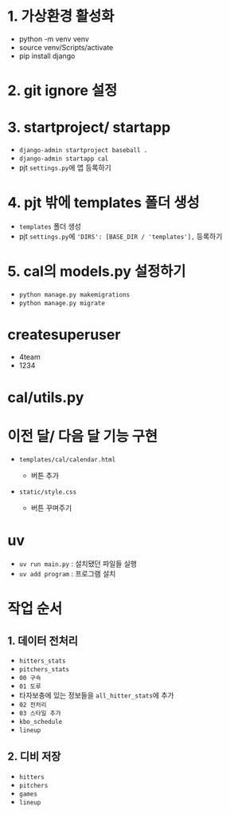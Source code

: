 # 1. 가상환경 활성화
- python -m venv venv
- source venv/Scripts/activate
- pip install django

# 2. git ignore 설정

# 3. startproject/ startapp
- `django-admin startproject baseball .`
- `django-admin startapp cal`
- pjt `settings.py`에 앱 등록하기

# 4. pjt 밖에 templates 폴더 생성
- `templates` 폴더 생성
- pjt `settings.py`에 `'DIRS': [BASE_DIR / 'templates'],` 등록하기

# 5. cal의 models.py 설정하기 


- `python manage.py makemigrations`
- `python manage.py migrate`

# createsuperuser
- 4team
- 1234 

# cal/utils.py



# 이전 달/ 다음 달 기능 구현 



- `templates/cal/calendar.html`
    - 버튼 추가 


- `static/style.css`
    - 버튼 꾸며주기


# uv 
- `uv run main.py` : 설치됐던 파일들 실행
- `uv add program` : 프로그램 설치 

# 작업 순서

## 1. 데이터 전처리
- `hitters_stats`
- `pitchers_stats`
- `00 구속`
- `01 도루`
- 타자보충에 있는 정보들을 `all_hitter_stats`에 추가
- `02 전처리`
- `03 스타일 추가`
- `kbo_schedule`
- `lineup`

## 2. 디비 저장
- `hitters`
- `pitchers`
- `games`
- `lineup`